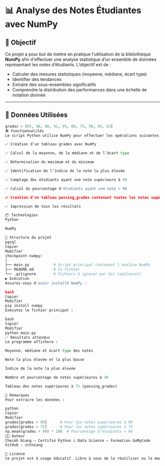 # 📊 Analyse des Notes Étudiantes avec NumPy

## 🎯 Objectif

Ce projet a pour but de mettre en pratique l'utilisation de la bibliothèque **NumPy** afin d'effectuer une analyse statistique d’un ensemble de données représentant les notes d’étudiants. L’objectif est de :

- Calculer des mesures statistiques (moyenne, médiane, écart type)
- Identifier des tendances
- Extraire des sous-ensembles significatifs
- Comprendre la distribution des performances dans une échelle de notation donnée

---

## 🧪 Données Utilisées

```python
grades = [85, 90, 88, 92, 95, 80, 75, 98, 89, 83]
🛠️ Fonctionnalités
Le script Python utilise NumPy pour effectuer les opérations suivantes :

✅ Création d’un tableau grades avec NumPy

✅ Calcul de la moyenne, de la médiane et de l’écart type

✅ Détermination du maximum et du minimum

✅ Identification de l’indice de la note la plus élevée

✅ Comptage des étudiants ayant une note supérieure à 90

✅ Calcul du pourcentage d'étudiants ayant une note > 90

✅ Création d’un tableau passing_grades contenant toutes les notes supérieures à 75

✅ Impression de tous les résultats

📦 Technologies
Python

NumPy

📁 Structure du projet
pgsql
Copier
Modifier
checkpoint-numpy/
│
├── main.py           # Script principal contenant l'analyse NumPy
├── README.md         # Ce fichier
└── .gitignore        # Fichiers à ignorer par Git (optionnel)
▶️ Exécution
Assurez-vous d'avoir installé NumPy :

bash
Copier
Modifier
pip install numpy
Exécutez le fichier principal :

bash
Copier
Modifier
python main.py
✅ Résultats attendus
Le programme affichera :

Moyenne, médiane et écart type des notes

Note la plus élevée et la plus basse

Indice de la note la plus élevée

Nombre et pourcentage de notes supérieures à 90

Tableau des notes supérieures à 75 (passing_grades)

📌 Remarques
Pour extraire les données :

python
Copier
Modifier
grades[grades > 90]      # Pour les notes supérieures à 90
grades[grades > 75]      # Pour les notes supérieures à 75
np.mean(grades > 90) * 100  # Pourcentage d’étudiants > 90
👨‍💻 Auteur
Cheikh Niang – Certifié Python & Data Science – Formation GoMyCode
GitHub : @chniang

📃 Licence
Ce projet est à usage éducatif. Libre à vous de le réutiliser ou le modifier.
